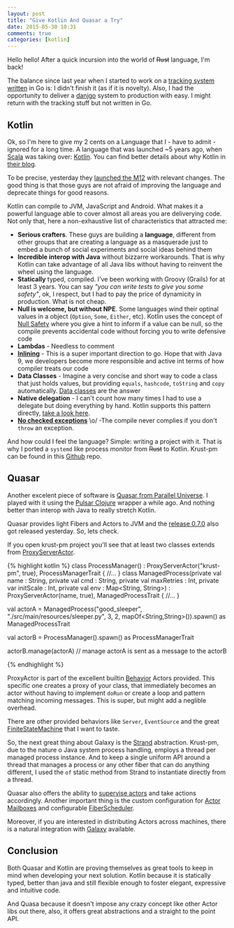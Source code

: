 ```yaml
---
layout: post
title: "Give Kotlin And Quasar a Try"
date: 2015-05-30 10:31
comments: true
categories: [kotlin]
---
```


Hello hello! After a quick incursion into the world of <s>Rust</s> language, I'm back!

The balance since last year when I started to work on a [tracking system written](http://paulosuzart.github.io/blog/2014/07/07/going-back-to-go/) in Go is: I didn't finish it (as if it is novelty). Also,  I had the opportunity to deliver a [danjgo](https://www.djangoproject.com/) system to production with easy. I might return with the tracking stuff but not written in Go.

Kotlin
---

Ok, so I'm here to give my 2 cents on a Language that I - have to admit - ignored for a long time. A language that was launched ~5 years ago, when [Scala](http://www.scala-lang.org/) was taking over: [Kotlin](kotlinlang.org). You can find better details about why Kotlin in [their blog](http://blog.jetbrains.com/).

To be precise, yesterday they [launched the M12](http://blog.jetbrains.com/kotlin/2015/05/kotlin-m12-is-out/) with relevant changes. The good thing is that those guys are not afraid of improving the language and deprecate things for good reasons.

Kotlin can compile to JVM, JavaScript and Android. What makes it a powerful language able to cover almost all areas you are deliverying code. Not only that, here a non-exhaustive list of characteristics that attracted me:

   - **Serious crafters**. These guys are building a **language**, different from other groups that are creating a language as a masquerade just to embed a bunch of social experiments and social ideas behind them
   - **Incredible interop with Java** without bizzarre workarounds. That is why Kotlin can take advantage of all Java libs without having to reinvent the wheel using the language.
   - **Statically** typed, compiled. I've been working with Groovy (Grails) for at least 3 years. You can say *"you can write tests to give you some safety"*, ok, I respect, but I had to pay the price of dynamicity in production. What is not cheap.
   - **Null is welcome, but without NPE**. Some languages wind their optinal values in a object (`Option`, `Some`, `Either`, etc). Kotlin uses the concept of [Null Safety](http://kotlinlang.org/docs/reference/null-safety.html) where you give a hint to inform if a value can be null, so the compile prevents accidental code without forcing you to write defensive code
   - **Lambdas** - Needless to comment
   - [**Inlining**](http://kotlinlang.org/docs/reference/inline-functions.html) - This is a super important direction to go. Hope that with Java 9, we developers become more responsible and active int terms of how compiler treats our code
   - **Data Classes** - Imagine a very concise and short way to code a class that just holds values, but providing `equals`, `hashcode`, `toString` and `copy` automatically. [Data classes](http://kotlinlang.org/docs/reference/data-classes.html) are the answer
   - **Native delegation** - I can't count how many times I had to use a delegate but doing everything by hand. Kotlin supports this pattern directly, [take a look here](http://kotlinlang.org/docs/reference/delegation.html).
   - **[No checked exceptions](http://kotlinlang.org/docs/reference/exceptions.html)** \o/ -The compile never complies if you don't `throw` an exception. 

And how could I feel the language? Simple: writing a project with it. That is why I ported a `systemd` like process monitor from <s>Rust</s> to Kotlin. Krust-pm can be found in this [Github](https://github.com/paulosuzart/krust-pm/tree/master) repo.

Quasar
---

Another excelent piece of software is [Quasar from Parallel Universe](http://www.paralleluniverse.co/quasar/). I played with it using the [Pulsar Clojure](https://github.com/puniverse/pulsar) wrapper a while ago. And nothing better than interop with Java to really stretch Kotlin.

Quasar provides light Fibers and Actors to JVM and the [release 0.7.0](http://blog.paralleluniverse.co/2015/05/29/quasar-pulsar-0-7-0/) also got released yesterday. So, lets check.

If you open krust-pm project you'll see that at least two classes extends from [ProxyServerActor](http://docs.paralleluniverse.co/quasar/javadoc/co/paralleluniverse/actors/behaviors/ProxyServerActor.html). 

{% highlight kotlin %}
class ProcessManager() : ProxyServerActor("krust-pm", true),
                         ProcessManagerTrait {
    //...
}
class ManagedProcess(private val name : String,
                     private val cmd : String,
                     private val maxRetries : Int,
                     private var initScale : Int,
                     private val env : Map<String, String>) :
                     ProxyServerActor(name, true), ManagedProcessTrait {
	//...
}

val actorA = ManagedProcess("good_sleeper",
                              "./src/main/resources/sleeper.py",
                              3,
                              2,
                              mapOf<String,String>()).spawn() as ManagedProcessTrait

val actorB = ProcessManager().spawn() as ProcessManagerTrait

actorB.manage(actorA) // manage actorA is sent as a message to the actorB

{% endhighlight %}

ProxyActor is part of the excellent builtin [Behavior](http://docs.paralleluniverse.co/quasar/) Actors provided. This specific one creates a proxy of your class, that immediately becomes an actor without having to implement `doRun` or create a loop and pattern matching incoming messages. This is super, but might add a neglible overhead.

There are other provided behaviors like `Server`, `EventSource` and the great [FiniteStateMachine](http://docs.paralleluniverse.co/quasar/javadoc/co/paralleluniverse/actors/behaviors/FiniteStateMachineActor.html) that I want to taste.

So, the next great thing about Galaxy is the [Strand](http://docs.paralleluniverse.co/quasar/javadoc/co/paralleluniverse/strands/Strand.html) abstraction. Krust-pm, due to the nature o Java system process handling, employs a thread per managed process instance. And to keep a single uniform API around a thread that manages a process or any other fiber that can do anything different, I used the `of` static method from Strand to instantiate directly from a thread.

Quasar also offers the ability to [supervise actors](http://docs.paralleluniverse.co/quasar/javadoc/co/paralleluniverse/actors/behaviors/Supervisor.html) and take actions accordingly. Another important thing is the custom configuration for [Actor Mailboxes](http://docs.paralleluniverse.co/quasar/javadoc/co/paralleluniverse/actors/MailboxConfig.html) and configurable [FiberScheduler](http://docs.paralleluniverse.co/quasar/javadoc/co/paralleluniverse/fibers/FiberScheduler.html).

Moreover, if you are interested in distributing Actors across machines, there is a natural integration with [Galaxy](http://docs.paralleluniverse.co/quasar/#enabling-clustering) available.

Conclusion
----

Both Quasar and Kotlin are proving themselves as great tools to keep in mind when developing your next solution. Kotlin because it is statically typed, better than java and still flexible enough to foster elegant, expressive and intuitive code.

And Quasa because it doesn't impose any crazy concept like other Actor libs out there, also, it offers great abstractions and a straight to the point API.





